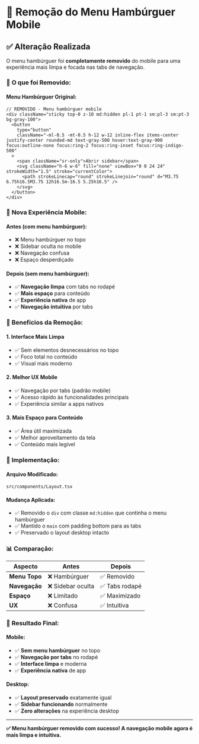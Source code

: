 # 🍔 Remoção do Menu Hambúrguer Mobile

## ✅ **Alteração Realizada**

O menu hambúrguer foi **completamente removido** do mobile para uma experiência mais limpa e focada nas tabs de navegação.

### 🎯 **O que foi Removido:**

#### **Menu Hambúrguer Original:**
```tsx
// REMOVIDO - Menu hambúrguer mobile
<div className="sticky top-0 z-10 md:hidden pl-1 pt-1 sm:pl-3 sm:pt-3 bg-gray-100">
  <button
    type="button"
    className="-ml-0.5 -mt-0.5 h-12 w-12 inline-flex items-center justify-center rounded-md text-gray-500 hover:text-gray-900 focus:outline-none focus:ring-2 focus:ring-inset focus:ring-indigo-500"
  >
    <span className="sr-only">Abrir sidebar</span>
    <svg className="h-6 w-6" fill="none" viewBox="0 0 24 24" strokeWidth="1.5" stroke="currentColor">
      <path strokeLinecap="round" strokeLinejoin="round" d="M3.75 6.75h16.5M3.75 12h16.5m-16.5 5.25h16.5" />
    </svg>
  </button>
</div>
```

### 📱 **Nova Experiência Mobile:**

#### **Antes (com menu hambúrguer):**
- ❌ Menu hambúrguer no topo
- ❌ Sidebar oculta no mobile
- ❌ Navegação confusa
- ❌ Espaço desperdiçado

#### **Depois (sem menu hambúrguer):**
- ✅ **Navegação limpa** com tabs no rodapé
- ✅ **Mais espaço** para conteúdo
- ✅ **Experiência nativa** de app
- ✅ **Navegação intuitiva** por tabs

### 🎨 **Benefícios da Remoção:**

#### **1. Interface Mais Limpa**
- ✅ Sem elementos desnecessários no topo
- ✅ Foco total no conteúdo
- ✅ Visual mais moderno

#### **2. Melhor UX Mobile**
- ✅ Navegação por tabs (padrão mobile)
- ✅ Acesso rápido às funcionalidades principais
- ✅ Experiência similar a apps nativos

#### **3. Mais Espaço para Conteúdo**
- ✅ Área útil maximizada
- ✅ Melhor aproveitamento da tela
- ✅ Conteúdo mais legível

### 🔧 **Implementação:**

#### **Arquivo Modificado:**
```
src/components/Layout.tsx
```

#### **Mudança Aplicada:**
- ✅ Removido o `div` com classe `md:hidden` que continha o menu hambúrguer
- ✅ Mantido o `main` com padding bottom para as tabs
- ✅ Preservado o layout desktop intacto

### 📊 **Comparação:**

| Aspecto | Antes | Depois |
|---------|-------|--------|
| **Menu Topo** | ❌ Hambúrguer | ✅ Removido |
| **Navegação** | ❌ Sidebar oculta | ✅ Tabs rodapé |
| **Espaço** | ❌ Limitado | ✅ Maximizado |
| **UX** | ❌ Confusa | ✅ Intuitiva |

### 🎯 **Resultado Final:**

#### **Mobile:**
- ✅ **Sem menu hambúrguer** no topo
- ✅ **Navegação por tabs** no rodapé
- ✅ **Interface limpa** e moderna
- ✅ **Experiência nativa** de app

#### **Desktop:**
- ✅ **Layout preservado** exatamente igual
- ✅ **Sidebar funcionando** normalmente
- ✅ **Zero alterações** na experiência desktop

---

**✅ Menu hambúrguer removido com sucesso! A navegação mobile agora é mais limpa e intuitiva.**
